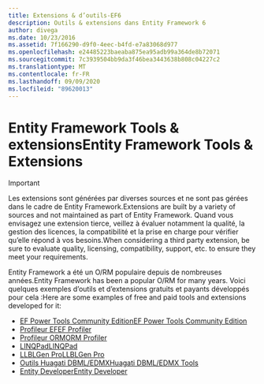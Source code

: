 ```yaml
---
title: Extensions & d’outils-EF6
description: Outils & extensions dans Entity Framework 6
author: divega
ms.date: 10/23/2016
ms.assetid: 7f166290-d9f0-4eec-b4fd-e7a83068d977
ms.openlocfilehash: e24485223baeaba875ea95adb99a364de8b72071
ms.sourcegitcommit: 7c3939504bb9da3f46bea3443638b808c04227c2
ms.translationtype: MT
ms.contentlocale: fr-FR
ms.lasthandoff: 09/09/2020
ms.locfileid: "89620013"
---
```

# <a name="entity-framework-tools--extensions"></a><span data-ttu-id="90198-103">Entity Framework Tools & extensions</span><span class="sxs-lookup"><span data-stu-id="90198-103">Entity Framework Tools & Extensions</span></span>
> [!IMPORTANT]  
> <span data-ttu-id="90198-104">Les extensions sont générées par diverses sources et ne sont pas gérées dans le cadre de Entity Framework.</span><span class="sxs-lookup"><span data-stu-id="90198-104">Extensions are built by a variety of sources and not maintained as part of Entity Framework.</span></span> <span data-ttu-id="90198-105">Quand vous envisagez une extension tierce, veillez à évaluer notamment la qualité, la gestion des licences, la compatibilité et la prise en charge pour vérifier qu’elle répond à vos besoins.</span><span class="sxs-lookup"><span data-stu-id="90198-105">When considering a third party extension, be sure to evaluate quality, licensing, compatibility, support, etc. to ensure they meet your requirements.</span></span>

<span data-ttu-id="90198-106">Entity Framework a été un O/RM populaire depuis de nombreuses années.</span><span class="sxs-lookup"><span data-stu-id="90198-106">Entity Framework has been a popular O/RM for many years.</span></span> <span data-ttu-id="90198-107">Voici quelques exemples d’outils et d’extensions gratuits et payants développés pour cela :</span><span class="sxs-lookup"><span data-stu-id="90198-107">Here are some examples of free and paid tools and extensions developed for it:</span></span>    

- [<span data-ttu-id="90198-108">EF Power Tools Community Edition</span><span class="sxs-lookup"><span data-stu-id="90198-108">EF Power Tools Community Edition</span></span>](https://marketplace.visualstudio.com/items?itemName=ErikEJ.EntityFramework6PowerToolsCommunityEdition)
- [<span data-ttu-id="90198-109">Profileur EF</span><span class="sxs-lookup"><span data-stu-id="90198-109">EF Profiler</span></span>](https://efprof.com)  
- [<span data-ttu-id="90198-110">Profileur ORM</span><span class="sxs-lookup"><span data-stu-id="90198-110">ORM Profiler</span></span>](https://www.ormprofiler.com)  
- [<span data-ttu-id="90198-111">LINQPad</span><span class="sxs-lookup"><span data-stu-id="90198-111">LINQPad</span></span>](https://www.linqpad.net)  
- [<span data-ttu-id="90198-112">LLBLGen Pro</span><span class="sxs-lookup"><span data-stu-id="90198-112">LLBLGen Pro</span></span>](https://www.llblgen.com)  
- [<span data-ttu-id="90198-113">Outils Huagati DBML/EDMX</span><span class="sxs-lookup"><span data-stu-id="90198-113">Huagati DBML/EDMX Tools</span></span>](https://www.huagati.com/dbmltools)  
- [<span data-ttu-id="90198-114">Entity Developer</span><span class="sxs-lookup"><span data-stu-id="90198-114">Entity Developer</span></span>](https://www.devart.com/entitydeveloper)  
